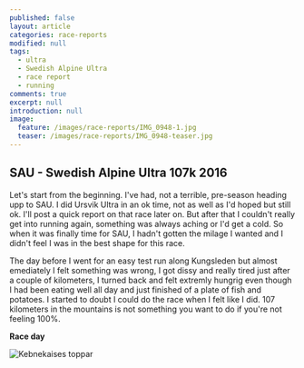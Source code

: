 ```yaml
---
published: false
layout: article
categories: race-reports
modified: null
tags:
  - ultra
  - Swedish Alpine Ultra
  - race report
  - running
comments: true
excerpt: null
introduction: null
image:
  feature: /images/race-reports/IMG_0948-1.jpg
  teaser: /images/race-reports/IMG_0948-teaser.jpg
---
```

## SAU - Swedish Alpine Ultra 107k 2016

Let's start from the beginning. I've had, not a terrible, pre-season heading upp to SAU. I did Ursvik Ultra in an ok time, not as well as I'd hoped but still ok. I'll post a quick report on that race later on. But after that I couldn't really get into running again, something was always aching or I'd get a cold. So when it was finally time for SAU, I hadn't gotten the milage I wanted and I didn't feel I was in the best shape for this race.

The day before I went for an easy test run along Kungsleden but almost emediately I felt something was wrong, I got dissy and really tired just after a couple of kilometers, I turned back and felt extremly hungrig even though I had been eating well all day and just finished of a plate of fish and potatoes. I started to doubt I could do the race when I felt like I did. 107 kilometers in the mountains is not something you want to do if you're not feeling 100%.

**Race day**

![Kebnekaises toppar]({{site.baseurl}}/images/race-reports/IMG_0948-1.jpg)

